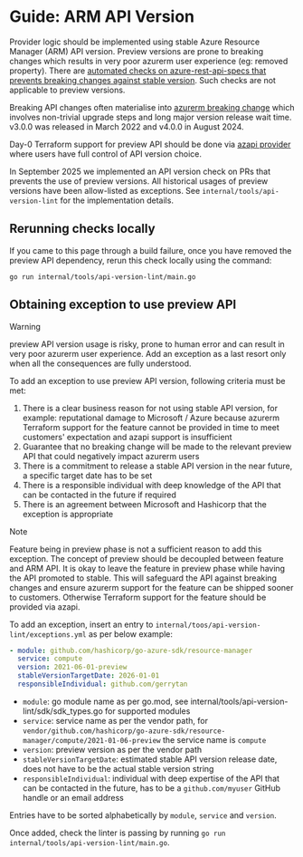 # Guide: ARM API Version

Provider logic should be implemented using stable Azure Resource Manager (ARM) API version. Preview versions are prone to breaking changes which results in very poor azurerm user experience (eg: removed property). There are [automated checks on azure-rest-api-specs that prevents breaking changes against stable version](https://github.com/Azure/azure-rest-api-specs/blob/main/documentation/ci-fix.md#sdk-breaking-change-review). Such checks are not applicable to preview versions.

Breaking API changes often materialise into [azurerm breaking change](guide-breaking-changes.md) which involves non-trivial upgrade steps and long major version release wait time. v3.0.0 was released in March 2022 and v4.0.0 in August 2024.

Day-0 Terraform support for preview API should be done via [azapi provider](https://registry.terraform.io/providers/Azure/azapi/latest/docs) where users have full control of API version choice.

In September 2025 we implemented an API version check on PRs that prevents the use of preview versions. All historical usages of preview versions have been allow-listed as exceptions. See `internal/tools/api-version-lint` for the implementation details.

## Rerunning checks locally

If you came to this page through a build failure, once you have removed the preview API dependency, rerun this check locally using the command:

```
go run internal/tools/api-version-lint/main.go
```

## Obtaining exception to use preview API

> [!WARNING]
> preview API version usage is risky, prone to human error and can result in very poor azurerm user experience. Add an exception as a last resort only when all the consequences are fully understood.

To add an exception to use preview API version, following criteria must be met:

1. There is a clear business reason for not using stable API version, for example: reputational damage to Microsoft / Azure because azurerm Terraform support for the feature cannot be provided in time to meet customers' expectation and azapi support is insufficient
1. Guarantee that no breaking change will be made to the relevant preview API that could negatively impact azurerm users
1. There is a commitment to release a stable API version in the near future, a specific target date has to be set
1. There is a responsible individual with deep knowledge of the API that can be contacted in the future if required
1. There is an agreement between Microsoft and Hashicorp that the exception is appropriate

> [!NOTE]
> Feature being in preview phase is not a sufficient reason to add this exception. The concept of preview should be decoupled between feature and ARM API. It is okay to leave the feature in preview phase while having the API promoted to stable. This will safeguard the API against breaking changes and ensure azurerm support for the feature can be shipped sooner to customers. Otherwise Terraform support for the feature should be provided via azapi.

To add an exception, insert an entry to `internal/toos/api-version-lint/exceptions.yml` as per below example:

```yml
- module: github.com/hashicorp/go-azure-sdk/resource-manager
  service: compute
  version: 2021-06-01-preview
  stableVersionTargetDate: 2026-01-01
  responsibleIndividual: github.com/gerrytan
```

- `module`: go module name as per go.mod, see internal/tools/api-version-lint/sdk/sdk_types.go for supported modules
- `service`: service name as per the vendor path, for `vendor/github.com/hashicorp/go-azure-sdk/resource-manager/compute/2021-01-06-preview` the service name is `compute`
- `version`: preview version as per the vendor path
- `stableVersionTargetDate`: estimated stable API version release date, does not have to be the actual stable version string
- `responsibleIndividual`: individual with deep expertise of the API that can be contacted in the future, has to be a `github.com/myuser` GitHub handle or an email address

Entries have to be sorted alphabetically by `module`, `service` and `version`.

Once added, check the linter is passing by running `go run internal/tools/api-version-lint/main.go`.